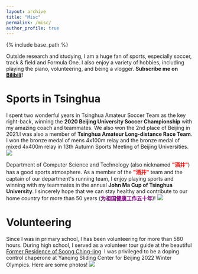 ```yaml
---
layout: archive
title: "Misc"
permalink: /misc/
author_profile: true
---
```


{% include base_path %}


Outside research and studying, I am a huge fan of sports, especially soccer, track & field and Formula One. I also enjoy a variety of hobbies, including playing the piano, volunteering, and being a vlogger. **Subscribe me on [Bilibili](https://space.bilibili.com/26738853)!**

Sports in Tsinghua
======

I spent two wonderful years in Tsinghua Amateur Soccer Team as the key right-back, winning the <b>2020 Beijing University Soccer Championship</b> with my amazing coach and teammates. We also won the 2nd place of Beijing in 2021.I was also a member of **Tsinghua Amateur Long-distance Race Team**. I won the bronze medal of mens 4x100m relay and the bronze medal of mixed 4x400m relay in 13th Autumn Sports Meeting of Beijing Universities.
![](/images/misc/sports.png)

Department of Computer Science and Technology (also nicknamed <b><font color="red">"酒井"</font></b>) has a good sports atmosphere. As a member of the  <b><font color="red">"酒井"</font></b> team and the captain of our department's running team, I enjoy playing sports and winning with my teammates in the annual <b>John Ma Cup of Tsinghua University</b>. I sincerely hope that we can stay healthy and contribute to our home country for more than 50 years (<b><font color="purple">为祖国健康工作五十年</font></b>)!
![](/images/misc/sports-cs.png)

Volunteering
======
Since I was in primary school, I has been volunteering for more than 580 hours. During high school, I served as a volunteer tour guide at the beautiful [Former Residence of Soong Ching-ling](http://www.sql.org.cn/). I was privileged to be a doping control chaperone at Yanqing Sliding Center for Beijing 2022 Winter Olympics. Here are some photos!
![](/images/misc/bj2022.png)

<!-- | | |
|---|---|
| ![](/images/misc/bj2022-1.jpg) | ![](/images/misc/bj2022-2.jpg)  |
| ![](/images/misc/bj2022-3.jpg)  | ![](/images/misc/bj2022-4.jpg)  | -->


<!-- 

* B.S. in GitHub, GitHub University, 2012
* M.S. in Jekyll, GitHub University, 2014
* Ph.D in Version Control Theory, GitHub University, 2018 (expected)

Work experience
======
* Summer 2015: Research Assistant
  * Github University
  * Duties included: Tagging issues
  * Supervisor: Professor Git

* Fall 2015: Research Assistant
  * Github University
  * Duties included: Merging pull requests
  * Supervisor: Professor Hub
  
Skills
======
* Skill 1
* Skill 2
  * Sub-skill 2.1
  * Sub-skill 2.2
  * Sub-skill 2.3
* Skill 3

Publications
======
  <ul>{% for post in site.publications %}
    {% include archive-single-cv.html %}
  {% endfor %}</ul>
   -->
